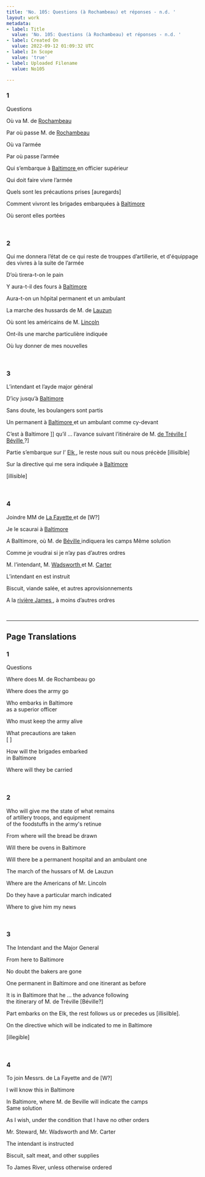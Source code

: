 ```yaml
---
title: 'No. 105: Questions (à Rochambeau) et réponses - n.d. '
layout: work
metadata:
- label: Title
  value: 'No. 105: Questions (à Rochambeau) et réponses - n.d. '
- label: Created On
  value: 2022-09-12 01:09:32 UTC
- label: In Scope
  value: 'true'
- label: Uploaded Filename
  value: No105

---
```

<div class="pages">
<div id="page-32541586">
<h3><a name="page-32541586">1</a></h3>
<div class="page-content">
<p>Questions</p>
<p>Où va M. de <a href="../subjects/32162815" title=" Rochambeau "> Rochambeau </a></p>
<p>Par où passe M. de <a href="../subjects/32162815" title=" Rochambeau "> Rochambeau </a></p>
<p>Où va l’armée</p>
<p>Par où passe l’armée</p>
<p>Qui s’embarque à <a href="../subjects/32162810" title=" Baltimore "> Baltimore </a><span class="line-break"> </span>en officier supérieur</p>
<p>Qui doit faire vivre l’armée</p>
<p>Quels sont les précautions prises <span class="line-break"> </span><span class="unclear">[auregards]</span></p>
<p>Comment vivront les brigades embarquées <span class="line-break"> </span>à <a href="../subjects/32162810" title=" Baltimore "> Baltimore </a></p>
<p>Où seront elles portées <span class="line-break"> </span></p>
</div>
</div>
<br />
<div id="page-32541587">
<h3><a name="page-32541587">2</a></h3>
<div class="page-content">
<p>Qui me donnera l’état de ce qui reste <span class="line-break"> </span>de trouppes d’artillerie, et d'équippage <span class="line-break"> </span>des vivres à la suite de l’armée</p>
<p>D’où tirera-t-on le pain</p>
<p>Y aura-t-il des fours à <a href="../subjects/32162810" title=" Baltimore "> Baltimore </a></p>
<p>Aura-t-on un hôpital permanent et un ambulant</p>
<p>La marche des hussards de M. de <a href="../subjects/32162860" title=" Lauzun "> Lauzun </a></p>
<p>Où sont les américains de M. <a href="../subjects/32162863" title=" Lincoln "> Lincoln </a></p>
<p>Ont-ils une marche particulière indiquée</p>
<p>Où luy donner de mes nouvelles <span class="line-break"> </span></p>
</div>
</div>
<br />
<div id="page-32541588">
<h3><a name="page-32541588">3</a></h3>
<div class="page-content">
<p>L’intendant et l’ayde major général</p>
<p>D’icy jusqu’à <a href="../subjects/32162810" title=" Baltimore "> Baltimore </a></p>
<p>Sans doute, les boulangers sont partis</p>
<p>Un permanent à <a href="../subjects/32162810" title=" Baltimore "> Baltimore </a> et un ambulant comme cy-devant</p>
<p>C’est à Baltimore ]] qu’il ... l’avance suivant <span class="line-break"> </span>l’itinéraire de M. <a href="../subjects/32162866" title=" de Tréville "> de Tréville </a> <span class="unclear">[<a href="../subjects/32162953" title=" de Béville "> Béville </a> ?]</span></p>
<p>Partie s’embarque sur l’ <a href="../subjects/32162868" title=" Elk "> Elk </a>, le reste nous suit ou nous précède <span class="unclear">[illisilble]</span></p>
<p>Sur la directive qui me sera indiquée à <a href="../subjects/32162810" title=" Baltimore "> Baltimore </a></p>
<p><span class="unclear">[illisible]</span><span class="line-break"> </span></p>
</div>
</div>
<br />
<div id="page-32541589">
<h3><a name="page-32541589">4</a></h3>
<div class="page-content">
<p>Joindre MM de <a href="../subjects/32162869" title=" La Fayette "> La Fayette  </a> et de  <span class="unclear">[W?]</span></p>
<p>Je le scaurai à <a href="../subjects/32162810" title=" Baltimore "> Baltimore </a></p>
<p>A Balltimore, où M. de <a href="../subjects/32162953" title=" de Béville "> Béville </a> indiquera les camps <span class="line-break"> </span>Même solution</p>
<p>Comme je voudrai si je n’ay pas d’autres ordres</p>
<p>M. l’intendant, M. <a href="../subjects/32069531" title=" Wadsworth "> Wadsworth </a> et M. <a href="../subjects/32069528" title=" Carter "> Carter </a></p>
<p>L’intendant en est instruit</p>
<p>Biscuit, viande salée, et autres aprovisionnements</p>
<p>A la <a href="../subjects/32162870" title=" rivière James "> rivière James </a>, à moins d’autres ordres <span class="line-break"> </span></p>
</div>
</div>
<br />
</div>
<hr />
<h2 class="divider">Page Translations</h2>
<div class="pages">
<div id="translation-32541586">
<h3>1</h3>
<div class="page-content">
<p>Questions</p>
<p>Where does M. de Rochambeau go</p>
<p>Where does the army go</p>
<p>Who embarks in Baltimore<br/>
as a superior officer</p>
<p>Who must keep the army alive</p>
<p>What precautions are taken<br/>
[ ]</p>
<p>How will the brigades embarked<br/>
in Baltimore</p>
<p>Where will they be carried</p>
</div>
</div>
<br />
<div id="translation-32541587">
<h3>2</h3>
<div class="page-content">
<p>Who will give me the state of what remains<br/>
of artillery troops, and equipment<br/>
of the foodstuffs in the army's retinue</p>
<p>From where will the bread be drawn</p>
<p>Will there be ovens in Baltimore</p>
<p>Will there be a permanent hospital and an ambulant one</p>
<p>The march of the hussars of M. de Lauzun</p>
<p>Where are the Americans of Mr. Lincoln</p>
<p>Do they have a particular march indicated</p>
<p>Where to give him my news</p>
</div>
</div>
<br />
<div id="translation-32541588">
<h3>3</h3>
<div class="page-content">
<p> The Intendant and the Major General</p>
<p>From here to Baltimore</p>
<p>No doubt the bakers are gone</p>
<p>One permanent in Baltimore and one itinerant as before</p>
<p>It is in Baltimore that he ... the advance following<br/>
the itinerary of M. de Tréville [Béville?]</p>
<p>Part embarks on the Elk, the rest follows us or precedes us [illisilble].</p>
<p>On the directive which will be indicated to me in Baltimore</p>
<p>[illegible]</p>
</div>
</div>
<br />
<div id="translation-32541589">
<h3>4</h3>
<div class="page-content">
<p>To join Messrs. de La Fayette and de [W?]</p>
<p>I will know this in Baltimore</p>
<p>In Baltimore, where M. de Beville will indicate the camps<br/>
Same solution</p>
<p>As I wish, under the condition that  I have no other orders</p>
<p>Mr. Steward, Mr. Wadsworth and Mr. Carter</p>
<p>The intendant is instructed</p>
<p>Biscuit, salt meat, and other supplies</p>
<p>To James River, unless otherwise ordered</p>
</div>
</div>
<br />
</div>
